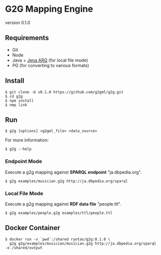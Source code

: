 # G2G Mapping Engine

version 0.1.0

## Requirements

* Git
* Node
* Java + [Jena ARQ](https://jena.apache.org/documentation/query/index.html) (for local file mode)
* PG (for converting to various formats)

## Install

    $ git clone -b v0.1.0 https://github.com/g2gml/g2g.git
    $ cd g2g
    $ npm install
    $ nmp link

## Run

    $ g2g [options] <g2gml_file> <data_source>

For more information:

    $ g2g --help

### Endpoint Mode

Execute a g2g mapping against **SPARQL endpoint** "ja.dbpedia.org".

    $ g2g examples/musician.g2g http://ja.dbpedia.org/sparql

### Local File Mode

Execute a g2g mapping against **RDF data file** "people.ttl".

    $ g2g examples/people.g2g examples/ttl/people.ttl

## Docker Container

    $ docker run -v `pwd`:/shared ryotas/g2g:0.1.0 \
      g2g g2g/examples/musician/musician.g2g http://ja.dbpedia.org/sparql -o /shared/output
